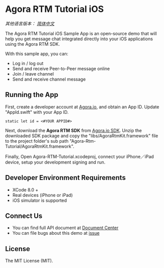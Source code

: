 # Agora RTM Tutorial iOS

*其他语言版本： [简体中文](README.zh.md)*

The Agora RTM Tutorial iOS Sample App is an open-source demo that will help you get message chat integrated directly into your iOS applications using the Agora RTM SDK.

With this sample app, you can:

- Log in / log out
- Send and receive Peer-to-Peer message online
- Join / leave channel
- Send and receive channel message

## Running the App
First, create a developer account at [Agora.io](https://dashboard.agora.io/signin/), and obtain an App ID. Update "AppId.swift" with your App ID.

```
static let id = <#YOUR APPID#>
```

Next, download the **Agora RTM SDK** from [Agora.io SDK](https://www.agora.io/en/download/). Unzip the downloaded SDK package and copy the "libs/AgoraRtmKit.framework" file to the project folder's sub path "Agora-Rtm-Tutorial/AgoraRtmKit.framework".

Finally, Open Agora-RTM-Tutorial.xcodeproj, connect your iPhone／iPad device, setup your development signing and run.

## Developer Environment Requirements
* XCode 8.0 +
* Real devices (iPhone or iPad)
* iOS simulator is supported

## Connect Us

- You can find full API document at [Document Center](https://docs.agora.io/en/)
- You can file bugs about this demo at [issue](https://github.com/AgoraIO/RTM/issues)

## License

The MIT License (MIT).
